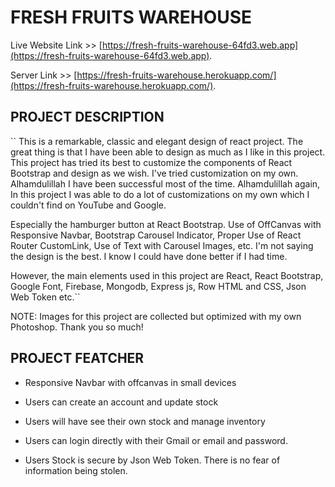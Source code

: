 # FRESH FRUITS WAREHOUSE

Live Website Link >> [https://fresh-fruits-warehouse-64fd3.web.app](https://fresh-fruits-warehouse-64fd3.web.app).

Server Link >> [https://fresh-fruits-warehouse.herokuapp.com/](https://fresh-fruits-warehouse.herokuapp.com/).

## PROJECT DESCRIPTION

`` This is a remarkable, classic and elegant design of react project. The great thing is that I have been able to design as much as I like in this project.
 This project has tried its best to customize the components of React Bootstrap and design as we wish. I've tried customization on my own. Alhamdulillah I have been successful most of the time. Alhamdulillah again, In this project I was able to do a lot of customizations on my own which I couldn't find on YouTube and Google.
 
 Especially the hamburger button at React Bootstrap. Use of OffCanvas with Responsive Navbar, Bootstrap Carousel Indicator, Proper Use of React Router CustomLink, Use of Text with Carousel Images, etc. I'm not saying the design is the best. I know I could have done better if I had time.

However, the main elements used in this project are React, React Bootstrap, Google Font, Firebase, Mongodb, Express js, Row HTML and CSS, Json Web Token etc.``

NOTE: Images for this project are collected but optimized with my own Photoshop. Thank you so much!


## PROJECT FEATCHER

* Responsive Navbar with offcanvas in small devices

* Users can create an account and update stock

* Users will have see their own stock and manage inventory

* Users can login directly with their Gmail or email and password.

* Users Stock is secure by Json Web Token. There is no fear of information being stolen.